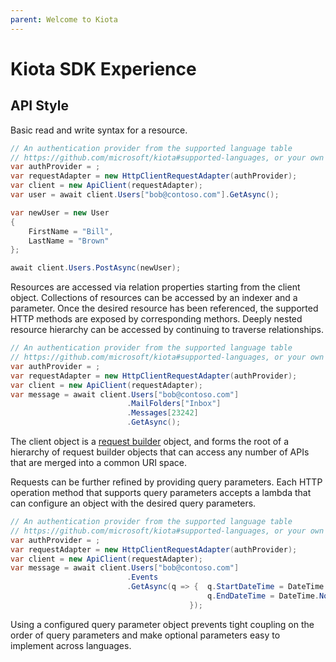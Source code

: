 ```yaml
---
parent: Welcome to Kiota
---
```


# Kiota SDK Experience

## API Style

Basic read and write syntax for a resource.

```csharp
// An authentication provider from the supported language table
// https://github.com/microsoft/kiota#supported-languages, or your own implementation
var authProvider = ;
var requestAdapter = new HttpClientRequestAdapter(authProvider);
var client = new ApiClient(requestAdapter);
var user = await client.Users["bob@contoso.com"].GetAsync();

var newUser = new User
{
    FirstName = "Bill",
    LastName = "Brown"
};

await client.Users.PostAsync(newUser);
```

Resources are accessed via relation properties starting from the client object.  Collections of resources can be accessed by an indexer and a parameter. Once the desired resource has been referenced, the supported HTTP methods are exposed by corresponding methors.  Deeply nested resource hierarchy can be accessed by continuing to traverse relationships.

```csharp
// An authentication provider from the supported language table
// https://github.com/microsoft/kiota#supported-languages, or your own implementation
var authProvider = ;
var requestAdapter = new HttpClientRequestAdapter(authProvider);
var client = new ApiClient(requestAdapter);
var message = await client.Users["bob@contoso.com"]
                          .MailFolders["Inbox"]
                          .Messages[23242]
                          .GetAsync();
```

The client object is a [request builder](extending/requestbuilders.md) object, and forms the root of a hierarchy of request builder objects that can access any number of APIs that are merged into a common URI space.

Requests can be further refined by providing query parameters. Each HTTP operation method that supports query parameters accepts a lambda that can configure an object with the desired query parameters.

```csharp
// An authentication provider from the supported language table
// https://github.com/microsoft/kiota#supported-languages, or your own implementation
var authProvider = ;
var requestAdapter = new HttpClientRequestAdapter(authProvider);
var client = new ApiClient(requestAdapter);
var message = await client.Users["bob@contoso.com"]
                          .Events
                          .GetAsync(q => {  q.StartDateTime = DateTime.Now;
                                            q.EndDateTime = DateTime.Now.AddDays(7);
                                        });
```

Using a configured query parameter object prevents tight coupling on the order of query parameters and make optional parameters easy to implement across languages.
